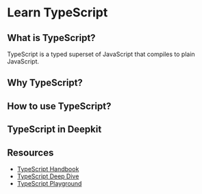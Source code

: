 # Learn TypeScript

## What is TypeScript?

TypeScript is a typed superset of JavaScript that compiles to plain JavaScript.

## Why TypeScript?

## How to use TypeScript?

## TypeScript in Deepkit

## Resources

- [TypeScript Handbook](https://www.typescriptlang.org/docs/handbook/intro.html)
- [TypeScript Deep Dive](https://basarat.gitbook.io/typescript/)
- [TypeScript Playground](https://www.typescriptlang.org/play)

